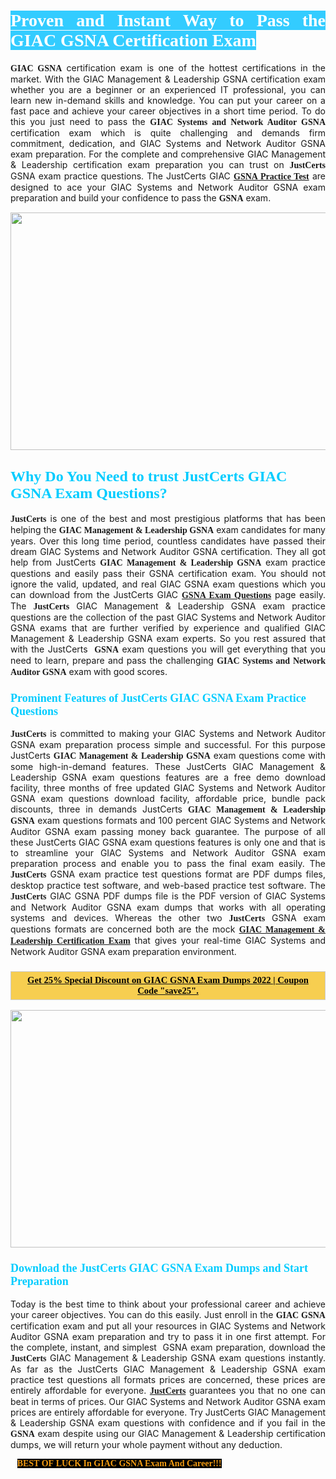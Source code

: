 <h1 style="text-align: justify;"><span style="color:#ffffff;"><span style="font-family:Georgia,serif;"><strong><span style="background-color:#33ccff;">Proven and Instant Way to Pass the GIAC GSNA Certification Exam</span></strong></span></span></h1>

<p style="text-align: justify;"><span style="font-family:Georgia,serif;"><strong>GIAC GSNA</strong></span> certification exam is one of the hottest certifications in the market. With the GIAC Management & Leadership GSNA certification exam whether you are a beginner or an experienced IT professional, you can learn new in-demand skills and knowledge. You can put your career on a fast pace and achieve your career objectives in a short time period. To do this you just need to pass the <span style="font-family:Georgia,serif;"><strong>GIAC Systems and Network Auditor GSNA</strong></span> certification exam which is quite challenging and demands firm commitment, dedication, and GIAC Systems and Network Auditor GSNA exam preparation. For the complete and comprehensive GIAC Management & Leadership certification exam preparation you can trust on <span style="font-size:14px;"><span style="font-family:Georgia,serif;"><strong>JustCerts</strong></span></span> GSNA exam practice questions. The JustCerts GIAC <span style="font-family:Georgia,serif;"><strong><a href="https://www.justcerts.com/giac/gsna-practice-questions.html">GSNA Practice Test</a></strong></span> are designed to ace your GIAC Systems and Network Auditor GSNA exam preparation and build your confidence to pass the <span style="font-family:Georgia,serif;"><strong> GSNA</strong></span> exam.</p>

<p style="text-align: center;"><a href="https://www.justcerts.com/giac/gsna-practice-questions.html"><img alt="" src="https://i.imgur.com/jVK0eNK.jpg" style="width: 720px; height: 380px;" /></a></p>

<h2 style="margin-right:0in; margin-left:0in"><span style="color:#00ccff;"><span style="font-family:Georgia,serif;"><strong><span style="font-size:18pt">Why Do You Need to trust JustCerts GIAC GSNA Exam Questions?</span></strong></span></span></h2>

<p style="text-align: justify;"><span style="font-size:14px;"><span style="font-family:Georgia,serif;"><strong>JustCerts</strong></span></span> is one of the best and most prestigious platforms that has been helping the <span style="font-family:Georgia,serif;"><strong>GIAC Management & Leadership GSNA</strong></span> exam candidates for many years. Over this long time period, countless candidates have passed their dream GIAC Systems and Network Auditor GSNA certification. They all got help from JustCerts <span style="font-family:Georgia,serif;"><strong>GIAC Management & Leadership GSNA</strong></span> exam practice questions and easily pass their GSNA certification exam. You should not ignore the valid, updated, and real GIAC GSNA exam questions which you can download from the JustCerts GIAC <a href="https://www.justcerts.com/giac/gsna-practice-questions.html"><span style="font-family:Georgia,serif;"><strong>GSNA Exam Questions</strong></span></a> page easily. The <span style="font-size:14px;"><span style="font-family:Georgia,serif;"><strong>JustCerts</strong></span></span> GIAC Management & Leadership GSNA exam practice questions are the collection of the past GIAC Systems and Network Auditor GSNA exams that are further verified by experience and qualified GIAC Management & Leadership GSNA exam experts. So you rest assured that with the JustCerts <span style="font-family:Georgia,serif;"><strong> GSNA</strong></span> exam questions you will get everything that you need to learn, prepare and pass the challenging <span style="font-family:Georgia,serif;"><strong>GIAC Systems and Network Auditor GSNA</strong></span> exam with good scores.</p>

<h3 style="margin-right:0in; margin-left:0in"><span style="color:#00ccff;"><span style="font-family:Georgia,serif;"><strong><span style="font-size:13.5pt">Prominent Features of JustCerts GIAC GSNA Exam Practice Questions</span></strong></span></span></h3>

<p style="text-align: justify;"><span style="font-size:14px;"><span style="font-family:Georgia,serif;"><strong>JustCerts</strong></span></span> is committed to making your GIAC Systems and Network Auditor GSNA exam preparation process simple and successful. For this purpose JustCerts <span style="font-family:Georgia,serif;"><strong>GIAC Management & Leadership GSNA</strong></span> exam questions come with some high-in-demand features. These JustCerts GIAC Management & Leadership GSNA exam questions features are a free demo download facility, three months of free updated GIAC Systems and Network Auditor GSNA exam questions download facility, affordable price, bundle pack discounts, three in demands JustCerts <span style="font-family:Georgia,serif;"><strong>GIAC Management & Leadership GSNA</strong></span> exam questions formats and 100 percent GIAC Systems and Network Auditor GSNA exam passing money back guarantee. The purpose of all these JustCerts GIAC GSNA exam questions features is only one and that is to streamline your GIAC Systems and Network Auditor GSNA exam preparation process and enable you to pass the final exam easily. The <span style="font-size:14px;"><span style="font-family:Georgia,serif;"><strong>JustCerts</strong></span></span> GSNA exam practice test questions format are PDF dumps files, desktop practice test software, and web-based practice test software. The <span style="font-size:14px;"><span style="font-family:Georgia,serif;"><strong>JustCerts</strong></span></span> GIAC GSNA PDF dumps file is the PDF version of GIAC Systems and Network Auditor GSNA exam dumps that works with all operating systems and devices. Whereas the other two <span style="font-family:Georgia,serif;"><span style="font-size:14px;"><strong>JustCerts</strong></span></span> GSNA exam questions formats are concerned both are the mock <a href="https://www.justcerts.com/giac/giac-management-leadership-certification-exams.html"><span style="font-family:Georgia,serif;"><strong>GIAC Management & Leadership Certification Exam</strong></span></a> that gives your real-time GIAC Systems and Network Auditor GSNA exam preparation environment.</p>

<h3 style="background: rgb(247, 206, 80); border: 1px solid rgb(204, 204, 204); padding: 5px 10px; text-align: center;"><span style="font-family:Georgia,serif;"><u><span style="color:#000000;"><span style="font-size:11pt;"><span style="line-height:normal;"><b><span cambria="">Get 25% Special Discount on GIAC GSNA Exam Dumps 2022 | Coupon Code "save25".</span></b></span></span></span></u></span></h3>

<p style="text-align: center;"><a href="https://www.justcerts.com/giac/gsna-practice-questions.html"><img alt="" src="https://i.imgur.com/ILNYM6U.jpg" style="width: 720px; height: 380px;" /></a></p>

<h3 style="margin-right:0in; margin-left:0in"><span style="color:#00ccff;"><span style="font-family:Georgia,serif;"><strong><span style="font-size:13.5pt">Download the JustCerts GIAC GSNA Exam Dumps and Start Preparation</span></strong></span></span></h3>

<p style="text-align: justify;">Today is the best time to think about your professional career and achieve your career objectives. You can do this easily. Just enroll in the <span style="font-family:Georgia,serif;"><strong>GIAC GSNA</strong></span> certification exam and put all your resources in GIAC Systems and Network Auditor GSNA exam preparation and try to pass it in one first attempt. For the complete, instant, and simplest  GSNA exam preparation, download the <span style="font-size:14px;"><span style="font-family:Georgia,serif;"><strong>JustCerts</strong></span></span> GIAC Management & Leadership GSNA exam questions instantly. As far as the JustCerts GIAC Management & Leadership GSNA exam practice test questions all formats prices are concerned, these prices are entirely affordable for everyone. <a href="https://www.justcerts.com/"><span style="font-size:14px;"><span style="font-family:Georgia,serif;"><strong>JustCerts</strong></span></span></a> guarantees you that no one can beat in terms of prices. Our GIAC Systems and Network Auditor GSNA exam prices are entirely affordable for everyone. Try JustCerts GIAC Management & Leadership GSNA exam questions with confidence and if you fail in the <span style="font-family:Georgia,serif;"><strong> GSNA</strong></span> exam despite using our GIAC Management & Leadership certification dumps, we will return your whole payment without any deduction.</p>

<p style="text-align:justify; margin:0in 8pt"><span style="color:#f39c12;"><span style="font-size:14px;"><span style="font-family:Georgia,serif;"><strong><span style="line-height:107%"><span style="background-color:#000000;">BEST OF LUCK In GIAC GSNA Exam And Career!!!</span></span></strong></span></span></span></p>
